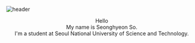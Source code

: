 ![header](https://capsule-render.vercel.app/api?type=waving&color=auto&height=300&section=header&text=WELCOME&fontSize=90)

<center>Hello</center>
<center>My name is Seonghyeon So.</center>
<center>I'm a student at Seoul National University of Science and Technology.</center>